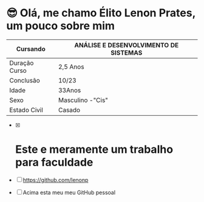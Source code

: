 # :sunglasses: **Olá, me chamo Élito Lenon Prates, um pouco sobre mim**

**Cursando**   | **ANÁLISE E DESENVOLVIMENTO DE SISTEMAS**
--------- | ------
Duração Curso  | 2,5 Anos
Conclusão | 10/23
Idade | 33Anos
Sexo | Masculino -"Cis"
Estado Civil | Casado


- [x] # Este e meramente um trabalho para faculdade
- [ ] https://github.com/lenonp
- [ ] Acima esta meu meu GitHub pessoal


